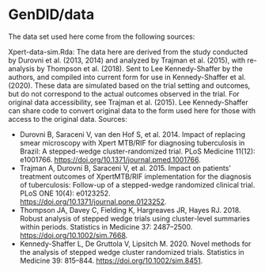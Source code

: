 # GenDID/data

The data set used here come from the following sources:

Xpert-data-sim.Rda: The data here are derived from the study conducted by Durovni et al. (2013, 2014) and analyzed by Trajman et al. (2015), with re-analysis by Thompson et al. (2018). Sent to Lee Kennedy-Shaffer by the authors, and compiled into current form for use in Kennedy-Shaffer et al. (2020). These data are simulated based on the trial setting and outcomes, but do not correspond to the actual outcomes observed in the trial. For original data accessibility, see Trajman et al. (2015). Lee Kennedy-Shaffer can share code to convert original data to the form used here for those with access to the original data.
Sources:
- Durovni B, Saraceni V, van den Hof S, et al. 2014. Impact of replacing smear microscopy with Xpert MTB/RIF for diagnosing tuberculosis in Brazil: A stepped-wedge cluster-randomized trial. PLoS Medicine 11(12): e1001766. https://doi.org/10.1371/journal.pmed.1001766.
- Trajman A, Durovni B, Saraceni V, et al. 2015. Impact on patients' treatment outcomes of XpertMTB/RIF implementation for the diagnosis of tuberculosis: Follow-up of a stepped-wedge randomized clinical trial.  PLoS ONE 10(4): e0123252. https://doi.org/10.1371/journal.pone.0123252.
- Thompson JA, Davey C, Fielding K, Hargreaves JR, Hayes RJ. 2018. Robust analysis of stepped wedge trials using cluster-level summaries within periods. Statistics in Medicine 37: 2487–2500. https://doi.org/10.1002/sim.7668.
- Kennedy-Shaffer L, De Gruttola V, Lipsitch M. 2020. Novel methods for the analysis of stepped wedge cluster randomized trials. Statistics in Medicine 39: 815–844. https://doi.org/10.1002/sim.8451.